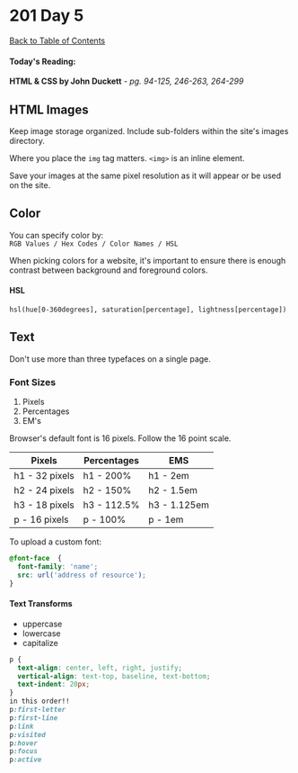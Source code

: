 # 201 Day 5
[Back to Table of Contents](../reading|notes.md)<br/>

#### Today's Reading:<br/>
**HTML & CSS by John Duckett** - *pg. 94-125, 246-263, 264-299*<br/>


## HTML Images

Keep image storage organized. Include sub-folders within the site's images directory.

Where you place the `img` tag matters. `<img>` is an inline element.

Save your images at the same pixel resolution as it will appear or be used on the site.

## Color

You can specify color by: <br/>
`RGB Values / Hex Codes / Color Names / HSL`

When picking colors for a website, it's important to ensure there is enough contrast between background and foreground colors.

#### HSL
`hsl(hue[0-360degrees], saturation[percentage], lightness[percentage])`


## Text

Don't use more than three typefaces on a single page.<br/>

### Font Sizes
1. Pixels
2. Percentages
3. EM's

Browser's default font is 16 pixels. Follow the 16 point scale.

| Pixels | Percentages | EMS |
| -- | -- | -- |
| h1 - 32 pixels | h1 - 200% | h1 - 2em |
| h2 - 24 pixels | h2 - 150% | h2 - 1.5em |
| h3 - 18 pixels | h3 - 112.5% | h3 - 1.125em |
| p - 16 pixels | p - 100% | p - 1em |

To upload a custom font: 
```css
@font-face  {
  font-family: 'name';
  src: url('address of resource');
}
```

#### Text Transforms
- uppercase
- lowercase
- capitalize

```css
p {
  text-align: center, left, right, justify;
  vertical-align: text-top, baseline, text-bottom;
  text-indent: 20px;
}
in this order!!
p:first-letter
p:first-line
p:link
p:visited
p:hover
p:focus
p:active
```
